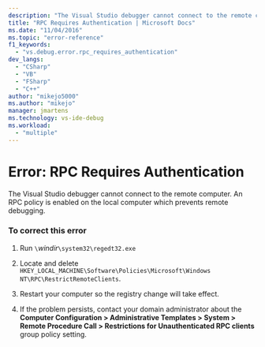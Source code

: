 ```yaml
---
description: "The Visual Studio debugger cannot connect to the remote computer."
title: "RPC Requires Authentication | Microsoft Docs"
ms.date: "11/04/2016"
ms.topic: "error-reference"
f1_keywords:
  - "vs.debug.error.rpc_requires_authentication"
dev_langs:
  - "CSharp"
  - "VB"
  - "FSharp"
  - "C++"
author: "mikejo5000"
ms.author: "mikejo"
manager: jmartens
ms.technology: vs-ide-debug
ms.workload:
  - "multiple"
---
```

# Error: RPC Requires Authentication
The Visual Studio debugger cannot connect to the remote computer. An RPC policy is enabled on the local computer which prevents remote debugging.

### To correct this error

1. Run `\`*windir*`\system32\regedt32.exe`

2. Locate and delete `HKEY_LOCAL_MACHINE\Software\Policies\Microsoft\Windows NT\RPC\RestrictRemoteClients`.

3. Restart your computer so the registry change will take effect.

4. If the problem persists, contact your domain administrator about the **Computer Configuration > Administrative Templates > System > Remote Procedure Call > Restrictions for Unauthenticated RPC clients** group policy setting.
